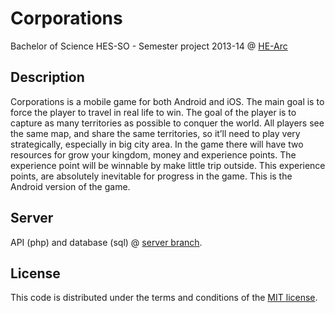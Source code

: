 # Corporations

Bachelor of Science HES-SO - Semester project 2013-14 @ [HE-Arc](http://www.he-arc.ch/)

## Description

Corporations is a mobile game for both Android and iOS. The main goal is to force the player to travel in real life to win. The goal of the player is to capture as many territories as possible to conquer the world. All players see the same map, and share the same territories, so it’ll need to play very strategically, especially in big city area.
In the game there will have two resources for grow your kingdom, money and experience points. The experience point will be winnable by make little trip outside. This experience points, are absolutely inevitable for progress in the game.
This is the Android version of the game.

## Server

API (php) and database (sql) @ [server branch](https://github.com/awph/Corporations/tree/server).

## License

This code is distributed under the terms and conditions of the [MIT license](LICENSE).
